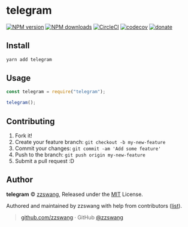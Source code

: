 # telegram

[![NPM version](https://img.shields.io/npm/v/telegram.svg?style=flat)](https://npmjs.com/package/telegram)
[![NPM downloads](https://img.shields.io/npm/dm/telegram.svg?style=flat)](https://npmjs.com/package/telegram)
[![CircleCI](https://circleci.com/gh/zzswang/telegram/tree/master.svg?style=shield)](https://circleci.com/gh/zzswang/telegram/tree/master)
[![codecov](https://codecov.io/gh/zzswang/telegram/branch/master/graph/badge.svg)](https://codecov.io/gh/zzswang/telegram)
[![donate](https://img.shields.io/badge/$-donate-ff69b4.svg?maxAge=2592000&style=flat)](https://github.com/zzswang/donate)

## Install

```bash
yarn add telegram
```

## Usage

```js
const telegram = require("telegram");

telegram();
```

## Contributing

1.  Fork it!
2.  Create your feature branch: `git checkout -b my-new-feature`
3.  Commit your changes: `git commit -am 'Add some feature'`
4.  Push to the branch: `git push origin my-new-feature`
5.  Submit a pull request :D

## Author

**telegram** © [zzswang](https://github.com/zzswang), Released under the [MIT](./LICENSE) License.

Authored and maintained by zzswang with help from contributors ([list](https://github.com/zzswang/telegram/contributors)).

> [github.com/zzswang](https://github.com/zzswang) · GitHub [@zzswang](https://github.com/zzswang)

